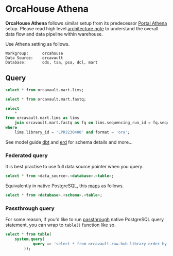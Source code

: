 # OrcaHouse Athena

**OrcaHouse Athena** follows similar setup from its predecessor [Portal Athena](https://github.com/umccr/data-portal-apis/tree/dev/docs/athena) setup. Please read high level [architecture note](../arch) to understand the overall data flow and data pipeline within warehouse.

Use Athena setting as follows.

```
Workgroup:      orcahouse
Data Source:    orcavault
Database:       ods, tsa, psa, dcl, mart
```

## Query

```sql
select * from orcavault.mart.lims;
```

```sql
select * from orcavault.mart.fastq;
```

```sql
select
    *
from orcavault.mart.lims as lims
    join orcavault.mart.fastq as fq on lims.sequencing_run_id = fq.sequencing_run_id and lims.library_id = fq.library_id
where
    lims.library_id = 'LPRJ230400' and format = 'ora';
```

See model guide [dbt](https://umccr.github.io/orcahouse-doc/dbt/orcavault/#!/model/model.orcavault.lims) and [erd](https://umccr.github.io/orcahouse-doc/erd/) for schema details and more...

### Federated query

It is best practise to use full data source pointer when you query.

```sql
select * from <data_source>.<database>.<table>;
```

Equivalently in native PostgreSQL, this [maps](https://docs.aws.amazon.com/athena/latest/ug/understanding-tables-databases-and-the-data-catalog.html) as follows.

```sql
select * from <database>.<schema>.<table>;
```

### Passthrough query

For some reason, if you'd like to run [passthrough](https://docs.aws.amazon.com/athena/latest/ug/connectors-postgresql.html#connectors-postgres-passthrough-queries) native PostgreSQL query statement, you can wrap to `table()` function like so. 

```sql
select * from table(
    system.query(
            query => 'select * from orcavault.raw.hub_library order by load_datetime limit 10'
        ));
```
